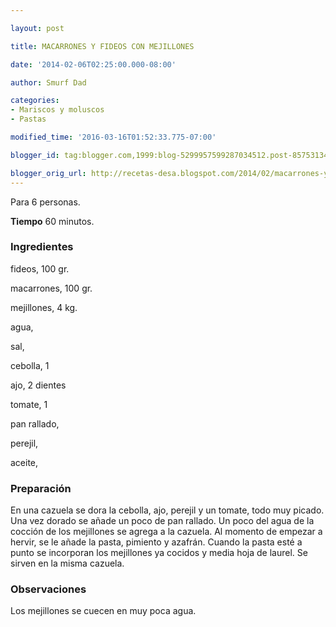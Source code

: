 ```yaml
---

layout: post

title: MACARRONES Y FIDEOS CON MEJILLONES

date: '2014-02-06T02:25:00.000-08:00'

author: Smurf Dad

categories:
- Mariscos y moluscos
- Pastas

modified_time: '2016-03-16T01:52:33.775-07:00'

blogger_id: tag:blogger.com,1999:blog-5299957599287034512.post-8575313449766335413

blogger_orig_url: http://recetas-desa.blogspot.com/2014/02/macarrones-y-fideos-con-mejillones.html
---
```


Para 6 personas.

<b>Tiempo</b> 60 minutos.

<h3>Ingredientes</h3>

fideos, 100 gr.

macarrones, 100 gr.

mejillones, 4 kg.

agua,

sal,

cebolla, 1

ajo, 2 dientes

tomate, 1

pan rallado,

perejil,

aceite,

<h3>Preparación</h3>

En una cazuela se dora la cebolla, ajo, perejil y un tomate, todo muy picado. Una vez dorado se añade un poco de pan rallado. Un poco del agua de la cocción de los mejillones se agrega a la cazuela. Al momento de empezar a hervir, se le añade la pasta, pimiento y azafrán. Cuando la pasta esté a punto se incorporan los mejillones ya cocidos y media hoja de laurel. Se sirven en la misma cazuela.

<h3>Observaciones</h3>

Los mejillones se cuecen en muy poca agua.

